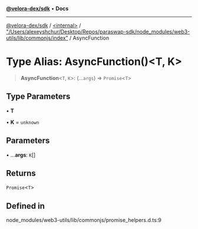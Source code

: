 [**@velora-dex/sdk**](../../../../README.md) • **Docs**

***

[@velora-dex/sdk](../../../../globals.md) / [\<internal\>](../../../README.md) / ["/Users/alexeyshchur/Desktop/Repos/paraswap-sdk/node\_modules/web3-utils/lib/commonjs/index"](../README.md) / AsyncFunction

# Type Alias: AsyncFunction()\<T, K\>

> **AsyncFunction**\<`T`, `K`\>: (...`args`) => `Promise`\<`T`\>

## Type Parameters

• **T**

• **K** = `unknown`

## Parameters

• ...**args**: `K`[]

## Returns

`Promise`\<`T`\>

## Defined in

node\_modules/web3-utils/lib/commonjs/promise\_helpers.d.ts:9
